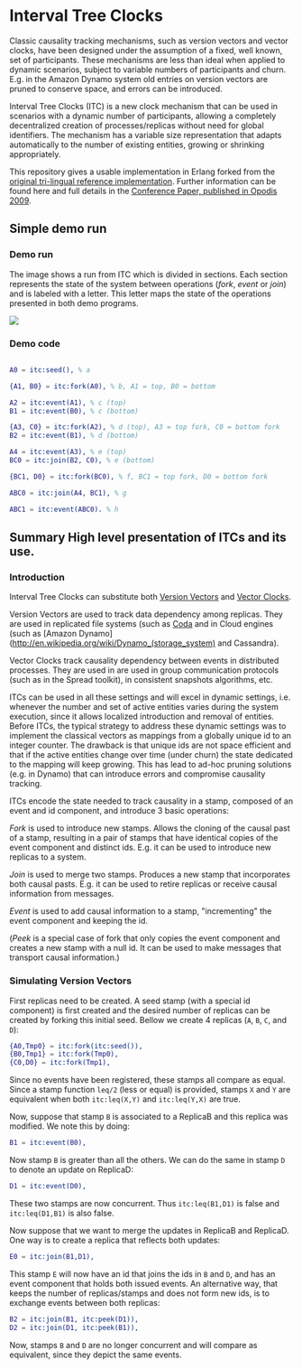 # Interval Tree Clocks


Classic causality tracking mechanisms, such as version vectors and vector clocks, have been designed under the assumption of a fixed, well known, set of participants. These mechanisms are less than ideal when applied to dynamic scenarios, subject to variable numbers of participants and churn. E.g. in the Amazon Dynamo system old entries on version vectors are pruned to conserve space, and errors can be introduced.

Interval Tree Clocks (ITC) is a new clock mechanism that can be used in scenarios with a dynamic number of participants, allowing a completely decentralized creation of processes/replicas without need for global identifiers. The mechanism has a variable size representation that adapts automatically to the number of existing entities, growing or shrinking appropriately.

This repository gives a usable implementation in Erlang forked from the [original tri-lingual reference implementation](https://github.com/ricardobcl/Interval-Tree-Clocks). Further information can be found here and full details in the [Conference Paper, published in Opodis 2009](http://gsd.di.uminho.pt/members/cbm/ps/itc2008.pdf).

## Simple demo run

### Demo run

The image shows a run from ITC which is divided in sections. Each section represents the state of the system between operations (_fork_, _event_ or _join_) and is labeled with a letter. This letter maps the state of the operations presented in both demo programs.

<a href="http://picasaweb.google.com/lh/photo/07P2CBMlkfauJ651E6eYpQ?feat=embedwebsite"><img src="http://lh3.ggpht.com/_tR0W8QwQsQY/S4ULQBCxDKI/AAAAAAAAAfQ/XW4C9AwOmJc/s800/execFlow.png" /></a>

### Demo code

```erlang

A0 = itc:seed(), % a

{A1, B0} = itc:fork(A0), % b, A1 = top, B0 = bottom

A2 = itc:event(A1), % c (top)
B1 = itc:event(B0), % c (bottom)

{A3, C0} = itc:fork(A2), % d (top), A3 = top fork, C0 = bottom fork
B2 = itc:event(B1), % d (bottom)

A4 = itc:event(A3), % e (top)
BC0 = itc:join(B2, C0), % e (bottom)

{BC1, D0} = itc:fork(BC0), % f, BC1 = top fork, D0 = bottom fork

ABC0 = itc:join(A4, BC1), % g

ABC1 = itc:event(ABC0). % h

```

## Summary High level presentation of ITCs and its use.


### Introduction 


Interval Tree Clocks can substitute both [Version Vectors](http://en.wikipedia.org/wiki/Version_vector) and [Vector Clocks](http://en.wikipedia.org/wiki/Vector_clock). 

Version Vectors are used to track data dependency among replicas. They are used in replicated file systems (such as [Coda](http://en.wikipedia.org/wiki/Coda_(file_system)) and in Cloud engines (such as [Amazon Dynamo](http://en.wikipedia.org/wiki/Dynamo_(storage_system) and Cassandra). 

Vector Clocks track causality dependency between events in distributed processes. They are used in are used in group communication protocols (such as in the Spread toolkit), in consistent snapshots algorithms, etc.

ITCs can be used in all these settings and will excel in dynamic settings, i.e. whenever the number and set of active entities varies during the system execution, since it allows localized introduction and removal of entities. 
Before ITCs, the typical strategy to address these dynamic settings was to implement the classical vectors as mappings from a globally unique id to an integer counter. The drawback is that unique ids are not space efficient and that if the active entities change over time (under churn) the state dedicated to the mapping will keep growing. This has lead to ad-hoc pruning solutions (e.g. in Dynamo) that can introduce errors and compromise causality tracking. 

ITCs encode the state needed to track causality in a stamp, composed of an event and id component, and introduce 3 basic operations:

*Fork* is used to introduce new stamps. Allows the cloning of the causal past of a stamp, resulting in a pair of stamps that have identical copies of the event component and distinct ids. E.g. it can be used to introduce new replicas to a system.

*Join* is used to merge two stamps. Produces a new stamp that incorporates both causal pasts. E.g. it can be used to retire replicas or receive causal information from messages.

*Event* is used to add causal information to a stamp, "incrementing" the event component and keeping the id.

(*Peek* is a special case of fork that only copies the event component and creates a new stamp with a null id. It can be used to make messages that transport causal information.)


### Simulating Version Vectors

First replicas need to be created. A seed stamp (with a special id component) is first created and the desired number of replicas can be created by forking this initial seed. Bellow we create 4 replicas (`A`, `B`, `C`, and `D`):

```erlang
{A0,Tmp0} = itc:fork(itc:seed()),
{B0,Tmp1} = itc:fork(Tmp0),
{C0,D0} = itc:fork(Tmp1),
```

Since no events have been registered, these stamps all compare as equal. Since a stamp function `leq/2` (less or equal) is provided, stamps `X` and `Y` are equivalent when both `itc:leq(X,Y)` and `itc:leq(Y,X)` are true.

Now, suppose that stamp `B` is associated to a ReplicaB and this replica was modified. We note this by doing:

```erlang
B1 = itc:event(B0),
```

Now stamp `B` is greater than all the others. We can do the same in stamp `D` to denote an update on ReplicaD:

```erlang
D1 = itc:event(D0),
```

These two stamps are now concurrent. Thus `itc:leq(B1,D1)` is false and `itc:leq(D1,B1)` is also false.

Now suppose that we want to merge the updates in ReplicaB and ReplicaD. One way is to create a replica that reflects both updates:

```erlang
E0 = itc:join(B1,D1),
```

This stamp `E` will now have an id that joins the ids in `B` and `D`, and has an event component that holds both issued events. An alternative way, that keeps the number of replicas/stamps and does not form new ids, is to exchange events between both replicas:

```erlang
B2 = itc:join(B1, itc:peek(D1)),
D2 = itc:join(D1, itc:peek(B1)),
```

Now, stamps `B` and `D` are no longer concurrent and will compare as equivalent, since they depict the same events. 
